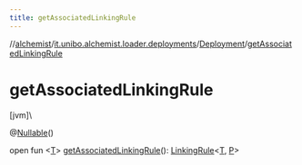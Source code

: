 ```yaml
---
title: getAssociatedLinkingRule
---
```

//[alchemist](../../../index.html)/[it.unibo.alchemist.loader.deployments](../index.html)/[Deployment](index.html)/[getAssociatedLinkingRule](get-associated-linking-rule.html)



# getAssociatedLinkingRule



[jvm]\




@[Nullable](https://docs.oracle.com/javase/8/docs/api/javax/annotation/Nullable.html)()



open fun <[T](get-associated-linking-rule.html)> [getAssociatedLinkingRule](get-associated-linking-rule.html)(): [LinkingRule](../../it.unibo.alchemist.model.interfaces/-linking-rule/index.html)<[T](https://docs.oracle.com/javase/8/docs/api/java/lang/Iterable.html), [P](../../it.unibo.alchemist.loader.shapes/-circle/index.html)>




